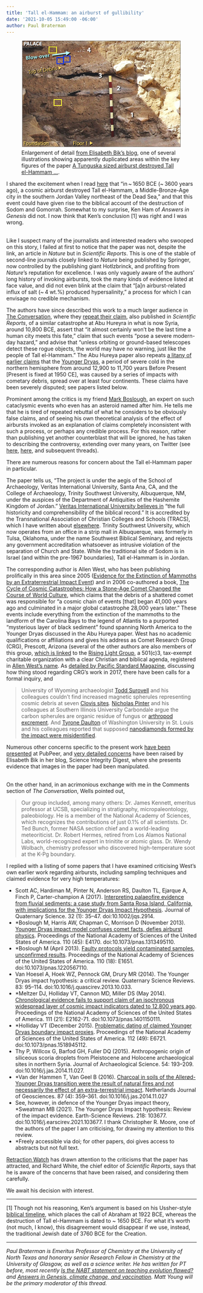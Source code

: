 ```yaml
---
title: 'Tall el-Hammam: an airburst of gullibility'
date: '2021-10-05 15:49:00 -06:00'
author: Paul Braterman
---
```


<figure>
<img src="/uploads/2021/Braterman_figure-3-Detail-2.jpg" alt="Detail of photograph"/>

<figcaption>Enlargement of detail <a href="https://scienceintegritydigest.com/2021/10/01/blast-in-the-past-image-concerns-in-paper-about-comet-that-might-have-destroyed-tall-el-hammam/">from Elisabeth Bik’s blog</a>, one of several illustrations showing apparently duplicated areas within the key figures of the paper <a href="https://www.nature.com/articles/s41598-021-97778-3">A Tunguska sized airburst destroyed Tall el-Hammam …</a>. </figcaption>
</figure>

I shared the excitement when I read [here](https://www.nature.com/articles/s41598-021-97778-3) that “in ~ 1650 BCE (~ 3600 years ago), a cosmic airburst destroyed Tall el-Hammam, a Middle-Bronze-Age city in the southern Jordan Valley northeast of the Dead Sea,” and that this event could have given rise to the biblical account of the destruction of Sodom and Gomorrah. Somewhat to my surprise, Ken Ham of <i>Answers in Genesis</i> did not. I now think that Ken’s conclusion [1] was right and I was wrong.<br/><br/>

Like I suspect many of the journalists and interested readers who swooped on this story, I failed at first to notice that the paper was not, despite the link, an article in <i>Nature</i> but in <i>Scientific Reports</i>. This is one of the stable of second-line journals closely linked to <i>Nature</i> being published by Springer, now controlled by the publishing giant Hotlzbrinck, and profiting from <i>Nature</i>’s reputation for excellence. I was only vaguely aware of the authors’ long history of invoking airbursts, took the many kinds of evidence listed at face value, and did not even blink at the claim that “[a]n airburst-related influx of salt (~ 4 wt.%) produced hypersalinity,” a process for which I can envisage no credible mechanism.

<!--more-->

The authors have since described this work to a much larger audience in [The Conversation](https://theconversation.com/a-giant-space-rock-demolished-an-ancient-middle-eastern-city-and-everyone-in-it-possibly-inspiring-the-biblical-story-of-sodom-167678), where they [repeat their claim](https://www.nature.com/articles/s41598-020-60867-w), also published in <i>Scientific Reports</i>, of a similar catastrophe at Abu Hureyra in what is now Syria, around 10,800 BCE, assert that “it almost certainly won’t be the last time a human city meets this fate,” claim that such events “pose a severe modern-day hazard,” and advise that “unless orbiting or ground-based telescopes detect these rogue objects, the world may have no warning, just like the people of Tall el-Hammam.” The Abu Hureya paper also repeats [a litany of earlier claims](https://en.wikipedia.org/wiki/Younger_Dryas_impact_hypothesis) that the [Younger Dryas](https://en.wikipedia.org/wiki/Younger_Dryas), a period of severe cold in the northern hemisphere from around 12,900 to 11,700  years Before Present [Present is fixed at 1950 CE], was caused by a  series of impacts with cometary debris, spread over at least four continents. These claims have been severely disputed; see papers listed below.<br/>

Prominent among the critics is my friend [Mark Boslough](https://en.wikipedia.org/wiki/Mark_Boslough), an expert on such cataclysmic events who even has an asteroid named after him. He tells me that he is tired of repeated rebuttal of what he considers to be obviously false claims, and of seeing his own theoretical analysis of the effect of airbursts invoked as an explanation of claims completely inconsistent with such a process, or perhaps any credible process. For this reason, rather than publishing yet another counterblast that will be ignored, he has taken to describing the controversy, extending over many years, on Twitter (see [here](https://twitter.com/MarkBoslough/status/1440097126856282113), [here](https://twitter.com/MarkBoslough/status/1440378973309968391), and subsequent threads).<br/>

There are numerous reasons for concern about the Tall el-Hammam paper in particular.<br/>

The paper tells us, “The project is under the aegis of the School of Archaeology, Veritas International University, Santa Ana, CA, and the College of Archaeology, Trinity Southwest University, Albuquerque, NM, under the auspices of the Department of Antiquities of the Hashemite Kingdom of Jordan.” [Veritas International University believes in](https://viu.ves.edu/doctrinal-statement/) “the full historicity and comprehensibility of the biblical record.” It is accredited by the Transnational Association of Christian Colleges and Schools (TRACS), which I have written about [elsewhere](http://www.3quarksdaily.com/3quarksdaily/2013/11/credit-where-none-is-due-creationist-colleges-and-courses-i-am-browsing-school-science-textbooks-pub.html). Trinity Southwest University, which now operates from an office in a strip mall in Albuquerque, was formerly in Tulsa, Oklahoma, under the name Southwest Biblical Seminary, and rejects any government accreditation whatsoever as intrusive violation of the separation of Church and State. While the traditional site of Sodom is in Israel (and within the pre-1967 boundaries), Tall el-Hammam is in Jordan.<br/>

The corresponding author is Allen West, who has been publishing prolifically in this area since 2005 ([Evidence for the Extinction of Mammoths by an Extraterrestrial Impact Event](https://escholarship.org/uc/item/6434d1px)) and in 2006 co-authored a book, [The Cycle of Cosmic Catastrophes: How a Stone-Age Comet Changed the Course of World Culture](https://books.google.co.uk/books?hl=en&lr=&id=d1ooDwAAQBAJ&oi=fnd&pg=PT14&dq=%22Allen+West%22&ots=9QLiSjyrE3&sig=6pEWeeRLpuPRJeGozdWInxrMUsw#v=onepage&q=%22Allen%20West%22&f=false), which claims  that the debris of a shattered comet was responsible for  “a cosmic chain of events [that] began 41,000 years ago and culminated in a major global  catastrophe  28,000 years later.” These events include everything from the extinction of the mammoths to the landform of the Carolina Bays to the legend of Atlantis to a purported “mysterious layer of black sediment” found spanning North America to the Younger Dryas discussed in the Abu Hureya paper.  West has no academic qualifications or affiliations and gives his address as Comet Research Group (CRG), Prescott, Arizona (several of the other authors are also members of this group, [which is linked](https://scienceintegritydigest.com/2021/10/01/blast-in-the-past-image-concerns-in-paper-about-comet-that-might-have-destroyed-tall-el-hammam/) to the [Rising Light Group](https://www.authortalk.audio/), a 501(c)3, tax-exempt charitable organization with a clear Christian and biblical agenda, registered in [Allen West’s name](https://www.authortalk.audio/501-c3.html). As [detailed by Pacific Standard Magazine](https://psmag.com/environment/comet-claim-comes-crashing-to-earth-31180), discussing how thing stood regarding CRG’s work in 2017, there have been calls for a formal inquiry, and 

<blockquote> University of Wyoming archaeologist <a href="http://uwacadweb.uwyo.edu/SUROVELL/">Todd Surovell</a> and his colleagues couldn’t find increased magnetic spherules representing cosmic debris at seven <a href="http://www.pnas.org/content/106/43/18155.abstract?sid=49d79c32-625b-4cdd-bbb2-3ff3254f8a46">Clovis sites</a>. <a href="http://www.geology.siu.edu/people/pinter/index.html">Nicholas Pinter</a> and his colleagues at Southern Illinois University Carbondale argue the carbon spherules are organic residue of fungus or <a href="http://www.agu.org/pubs/crossref/2010/2010GL043345.shtml">arthropod excrement</a>. And <a href="http://physics.wustl.edu/people/daulton_tyrone-l">Tyrone Daulton</a> of Washington University in St. Louis and his colleagues reported that supposed <a href="http://www.pnas.org/content/107/37/16043">nanodiamonds formed by the impact were misidentified</a>.</blockquote>
Numerous other concerns specific to the present work <a href="https://pubpeer.com/publications/37B87CAC48DE4BC98AD40E00330143">have been presented</a> at PubPeer, and <a href="https://scienceintegritydigest.com/2021/10/01/blast-in-the-past-image-concerns-in-paper-about-comet-that-might-have-destroyed-tall-el-hammam/">very detailed concerns</a> have been raised by Elisabeth Bik in her blog, Science Integrity Digest, where she presents evidence that images in the paper had been manipulated.<br/><br/>

On the other hand, in an acrimonious exchange with me in the Comments section of <i>The Conversation</i>, Wells pointed out,
<blockquote>Our group included, among many others: Dr. James Kennett, emeritus professor at UCSB, specializing in stratigraphy, micropaleontology, paleobiology. He is a member of the National Academy of Sciences, which recognizes the contributions of just 0.1% of all scientists. Dr. Ted Bunch, former NASA section chief and a world-leading meteoriticist. Dr. Robert Hermes, retired from Los Alamos National Labs, world-recognized expert in trinitite or atomic glass. Dr. Wendy Wolbach, chemistry professor who discovered high-temperature soot at the K-Pg boundary.</blockquote>
I replied with a listing of some papers that I have examined criticising West’s own earlier work regarding airbursts, including sampling techniques and claimed evidence for very high temperatures:<br/>

<ul><li>Scott AC, Hardiman M, Pinter N, Anderson RS, Daulton TL, Ejarque A, Finch P, Carter-champion A (2017). <a href="https://researchportal.port.ac.uk/portal/en/publications/interpreting-palaeofire-evidence-from-fluvial-sediments(f8638df6-4a41-4fa7-b26f-c337e91253b1).html"> Interpreting palaeofire evidence from fluvial sediments: a case study from Santa Rosa Island, California, with implications for the Younger Dryas Impact Hypothesis</a>. Journal of Quaternary Science. 32 (1): 35–47. doi:10.1002/jqs.2914.</li>
<li>*Boslough M, Harris AW, Chapman C, Morrison D (November 2013). <a href="https://www.ncbi.nlm.nih.gov/pmc/articles/PMC3831451">Younger Dryas impact model confuses comet facts, defies airburst physics</a>. Proceedings of the National Academy of Sciences of the United States of America. 110 (45): E4170. doi:10.1073/pnas.1313495110. </li>
<li>*Boslough M (April 2013). <a href="https://www.ncbi.nlm.nih.gov/pmc/articles/PMC3645552">Faulty protocols yield contaminated samples, unconfirmed results</a>. Proceedings of the National Academy of Sciences of the United States of America. 110 (18): E1651. doi:10.1073/pnas.1220567110. </li>
<li>Van Hoesel A, Hoek WZ, Pennock GM, Drury MR (2014). The Younger Dryas impact hypothesis: a critical review. Quaternary Science Reviews. 83: 95–114. doi:10.1016/j.quascirev.2013.10.033.</li>
<li>*Meltzer DJ, Holliday VT, Cannon MD, Miller DS (May 2014). <a href="https://www.ncbi.nlm.nih.gov/pmc/articles/PMC4040610">Chronological evidence fails to support claim of an isochronous widespread layer of cosmic impact indicators dated to 12,800 years ago</a>. Proceedings of the National Academy of Sciences of the United States of America. 111 (21): E2162-71. doi:10.1073/pnas.1401150111. </li>
<li>*Holliday VT (December 2015). <a href="https://www.ncbi.nlm.nih.gov/pmc/articles/PMC4679064">Problematic dating of claimed Younger Dryas boundary impact proxies</a>. Proceedings of the National Academy of Sciences of the United States of America. 112 (49): E6721. doi:10.1073/pnas.1518945112. </li>
<li>Thy P, Willcox G, Barfod GH, Fuller DQ (2015). Anthropogenic origin of siliceous scoria droplets from Pleistocene and Holocene archaeological sites in northern Syria. Journal of Archaeological Science. 54: 193–209. doi:10.1016/j.jas.2014.11.027. </li>
<li>*Van der Hammen T, Van Geel B (2016). <a href="https://doi.org/10.1017%2FS0016774600023416"> Charcoal in soils of the Allerød-Younger Dryas transition were the result of natural fires and not necessarily the effect of an extra-terrestrial impact</a>. Netherlands Journal of Geosciences. 87 (4): 359–361. doi:10.1016/j.jas.2014.11.027</li>
<li> See, however, in defence of the Younger Dryas impact theory, *Sweatman MB (2021). The Younger Dryas Impact hypothesis: Review of the impact evidence. Earth-Science Reviews. 218: 103677. doi:10.1016/j.earscirev.2021.103677. I thank Christopher R. Moore, one of the authors of the paper I am criticising, for drawing my attention to this review.</li>
<li>*Freely accessible via doi; for other papers, doi gives access to abstracts but not full text.</li></ul>

[Retraction Watch](https://retractionwatch.com/2021/10/01/criticism-engulfs-paper-claiming-an-asteroid-destroyed-biblical-sodom-and-gomorrah/#more-123196) has drawn attention to the criticisms that the paper has attracted, and Richard White, the chief editor of <i>Scientific Reports</i>, says that he is aware of the concerns that have been raised, and considering them carefully.<br/>

We await his decision with interest.

-----

[1] Though not his reasoning, Ken’s argument is based on his Ussher-style [biblical timeline](https://answersingenesis.org/bible-timeline/how-does-mans-history-fit-with-the-biblical-timeline/), which places the call of Abraham at 1922 BCE, whereas the destruction of Tall el-Hammam is dated to ~ 1650 BCE. For what it’s worth (not much, I know), this disagreement would disappear if we use, instead, the traditional Jewish date of 3760 BCE for the Creation.

-----

<i>Paul Braterman is Emeritus Professor of Chemistry at the University of North Texas and honorary senior Research Fellow in Chemistry at the University of Glasgow, as well as a science writer. He has written for PT before, most recently <a href="https://pandasthumb.org/archives/2020/12/Is-the-NABT-statement-flawed.html">Is the NABT statement on teaching evolution flawed?</a>  and <a href="https://pandasthumb.org/archives/2021/08/aig-climate-change-vaccination.html"> Answers in Genesis, climate change, and vaccination</a>.  Matt Young will be the primary moderator of this thread.</i>

